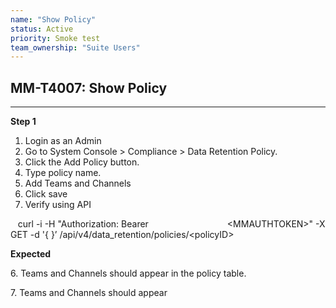 ```yaml
---
name: "Show Policy"
status: Active
priority: Smoke test
team_ownership: "Suite Users"
---
```


## MM-T4007: Show Policy

---

**Step 1**

1. Login as an Admin
2. Go to System Console > Compliance > Data Retention Policy.
3. Click the Add Policy button.
4. Type policy name.
5. Add Teams and Channels
6. Click save
7. Verify using API

   curl -i -H "Authorization: Bearer                                \<MMAUTHTOKEN>" -X GET -d '{ }’ /api/v4/data\_retention/policies/\<policyID>

**Expected**

6\. Teams and Channels should appear in the policy table.

7\. Teams and Channels should appear
